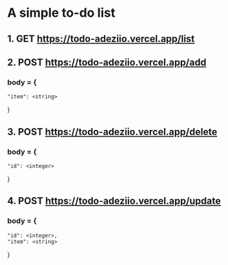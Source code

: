 # A simple to-do list
## 1. GET https://todo-adeziio.vercel.app/list
## 2. POST https://todo-adeziio.vercel.app/add
### body = {
    "item": <string>
}
## 3. POST https://todo-adeziio.vercel.app/delete
### body = {
    "id": <integer>
}
## 4. POST https://todo-adeziio.vercel.app/update
### body = {
    "id": <integer>,
    "item": <string>
}
